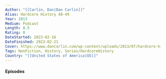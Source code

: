```yaml
---
Author: "[[Carlin, Dan|Dan Carlin]]"
Alias: Hardcore History 48-49
Year: 2013
Medium: Podcast
Length: 8.5
Rating: 8
DateStarted: 2023-02-16
DateFinished: 2023-02-21
Cover: https://www.dancarlin.com/wp-content/uploads/2013/07/hardcore-history-49-the-american-peril-by-dan-carlin.jpg
Tags: NonFiction, History, Series/HardcoreHistory 
Country: "[[United States of America|US]]"
---
```

#### Episodes 
